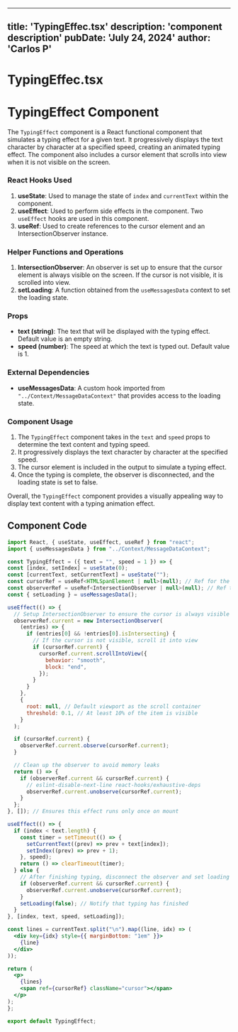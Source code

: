 ---
  title: 'TypingEffec.tsx'
  description: 'component description'
  pubDate: 'July 24, 2024'
  author: 'Carlos P'
  ---
  
  
  
  # TypingEffec.tsx
  # TypingEffect Component

The `TypingEffect` component is a React functional component that simulates a typing effect for a given text. It progressively displays the text character by character at a specified speed, creating an animated typing effect. The component also includes a cursor element that scrolls into view when it is not visible on the screen.

### React Hooks Used
1. **useState**: Used to manage the state of `index` and `currentText` within the component.
2. **useEffect**: Used to perform side effects in the component. Two `useEffect` hooks are used in this component.
3. **useRef**: Used to create references to the cursor element and an IntersectionObserver instance.

### Helper Functions and Operations
1. **IntersectionObserver**: An observer is set up to ensure that the cursor element is always visible on the screen. If the cursor is not visible, it is scrolled into view.
2. **setLoading**: A function obtained from the `useMessagesData` context to set the loading state.

### Props
- **text (string)**: The text that will be displayed with the typing effect. Default value is an empty string.
- **speed (number)**: The speed at which the text is typed out. Default value is 1.

### External Dependencies
- **useMessagesData**: A custom hook imported from `"../Context/MessageDataContext"` that provides access to the loading state.

### Component Usage
1. The `TypingEffect` component takes in the `text` and `speed` props to determine the text content and typing speed.
2. It progressively displays the text character by character at the specified speed.
3. The cursor element is included in the output to simulate a typing effect.
4. Once the typing is complete, the observer is disconnected, and the loading state is set to false.

Overall, the `TypingEffect` component provides a visually appealing way to display text content with a typing animation effect.
  
  ## Component Code
  ```jsx
  import React, { useState, useEffect, useRef } from "react";
import { useMessagesData } from "../Context/MessageDataContext";

const TypingEffect = ({ text = "", speed = 1 }) => {
  const [index, setIndex] = useState(0);
  const [currentText, setCurrentText] = useState("");
  const cursorRef = useRef<HTMLSpanElement | null>(null); // Ref for the cursor to track its visibility
  const observerRef = useRef<IntersectionObserver | null>(null); // Ref to store the observer
  const { setLoading } = useMessagesData();

  useEffect(() => {
    // Setup IntersectionObserver to ensure the cursor is always visible
    observerRef.current = new IntersectionObserver(
      (entries) => {
        if (entries[0] && !entries[0].isIntersecting) {
          // If the cursor is not visible, scroll it into view
          if (cursorRef.current) {
            cursorRef.current.scrollIntoView({
              behavior: "smooth",
              block: "end",
            });
          }
        }
      },
      {
        root: null, // Default viewport as the scroll container
        threshold: 0.1, // At least 10% of the item is visible
      }
    );

    if (cursorRef.current) {
      observerRef.current.observe(cursorRef.current);
    }

    // Clean up the observer to avoid memory leaks
    return () => {
      if (observerRef.current && cursorRef.current) {
        // eslint-disable-next-line react-hooks/exhaustive-deps
        observerRef.current.unobserve(cursorRef.current);
      }
    };
  }, []); // Ensures this effect runs only once on mount

  useEffect(() => {
    if (index < text.length) {
      const timer = setTimeout(() => {
        setCurrentText((prev) => prev + text[index]);
        setIndex((prev) => prev + 1);
      }, speed);
      return () => clearTimeout(timer);
    } else {
      // After finishing typing, disconnect the observer and set loading to false
      if (observerRef.current && cursorRef.current) {
        observerRef.current.unobserve(cursorRef.current);
      }
      setLoading(false); // Notify that typing has finished
    }
  }, [index, text, speed, setLoading]);

  const lines = currentText.split("\n").map((line, idx) => (
    <div key={idx} style={{ marginBottom: "1em" }}>
      {line}
    </div>
  ));

  return (
    <p>
      {lines}
      <span ref={cursorRef} className="cursor"></span>
    </p>
  );
};

export default TypingEffect;
  ```
  